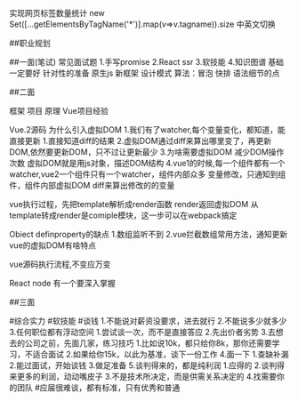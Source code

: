 实现网页标签数量统计
new Set([...getElementsByTagName('*')].map(v=>v.tagname)).size
中英文切换

##职业规划

##一面(笔试)
    常见面试题
        1.手写promise
        2.React ssr
        3.软技能
        4.知识图谱
    基础一定要好
    针对性的准备
    原生js
    新框架
    设计模式
    算法：冒泡 快排
    语法细节的点


##二面

框架 项目 原理
Vue项目经验

Vue.2源码
为什么引入虚拟DOM
1.我们有了watcher,每个变量变化，都知道，能直接更新
    1.直接知道diff的结果
2.虚拟DOM通过diff来算出哪里变了，再更新DOM,依然要更新DOM，只不过让更新最少
3.为啥需要虚拟DOM
    减少DOM操作次数
    虚拟DOM就是用js对象，描述DOM结构
4.vue1的时候,每一个组件都有一个watcher,vue2一个组件只有一个watcher，组件内部众多
变量修改，只通知到组件，组件内部虚拟DOM diff来算出修改的的变量

vue执行过程，先把template解析成render函数
render返回虚拟DOM
从template转成render是comiple模块，这一步可以在webpack搞定

Obiect definproperty的缺点
    1.数组监听不到
    2.vue拦截数组常用方法，通知更新
vue的虚拟DOM有啥特点

vue源码执行流程,不变应万变

React
node
有一个要深入掌握



##三面

#综合实力
#软技能
#谈钱
    1.不能说对薪资没要求，进去就行
    2.不能说多少就多少
    3.任何职位都有浮动空间
1.尝试谈一次，而不是直接答应
2.先出价者劣势
3.去想去的公司之前，先面几家，练习技巧
    1.比如说10k，都只给你8k，那你还需要学习，不适合面试
    2.如果给你15k，以此为基准，谈下一份工作
4.面一下
    1.查缺补漏
    2.能过面试，开始谈钱
    3.做足准备
5.谈判得来的，都是纯利润
    1.应得的
    2.谈判得来更多的利润，动动嘴皮子
    3.不是技术所决定，而是供需关系决定的
    4.找需要你的团队
#应届很难谈，都有标准，只有优秀和普通